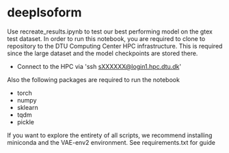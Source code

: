 # deepIsoform
Use recreate_results.ipynb to test our best performing model on the gtex test dataset.
In order to run this notebook, you are required to clone to repository to the DTU Computing Center HPC infrastructure.
This is required since the large dataset and the model checkpoints are stored there.
* Connect to the HPC via 'ssh sXXXXXX@login1.hpc.dtu.dk'

Also the following packages are required to run the notebook
* torch
* numpy
* sklearn
* tqdm
* pickle


If you want to explore the entirety of all scripts, we recommend installing miniconda and the VAE-env2 environment. See requirements.txt for guide
